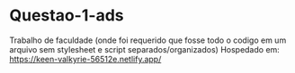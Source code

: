 # Questao-1-ads

Trabalho de faculdade (onde foi requerido que fosse todo o codigo em um arquivo sem stylesheet e script separados/organizados)
Hospedado em: https://keen-valkyrie-56512e.netlify.app/
